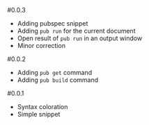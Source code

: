 #0.0.3
- Adding pubspec snippet
- Adding `pub run` for the current document
- Open result of `pub run` in an output window
- Minor correction

#0.0.2
- Adding `pub get` command
- Adding `pub build` command

#0.0.1
- Syntax coloration
- Simple snippet